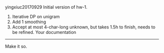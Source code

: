 yingxiuc20170929
Initial version of hw-1.
1. Iterative DP on unigram
2. Add 1 smoothing
3. Accept at most 4-char-long unknown, but takes 1.5h to finish, needs to be refined.
Your documentation
------------------

Make it so.


